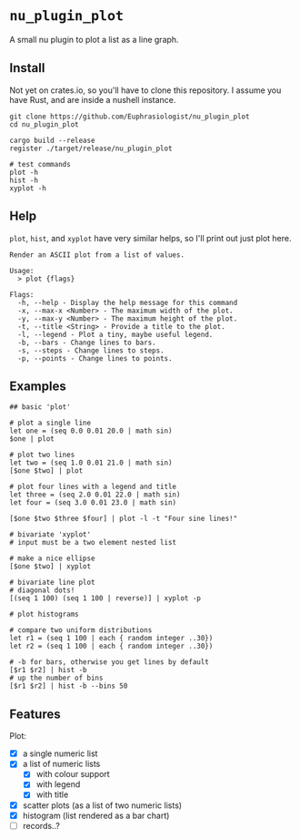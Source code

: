 # `nu_plugin_plot`

A small nu plugin to plot a list as a line graph.

## Install

Not yet on crates.io, so you'll have to clone this repository. I assume you have Rust, and are inside a nushell instance.

```console
git clone https://github.com/Euphrasiologist/nu_plugin_plot
cd nu_plugin_plot

cargo build --release
register ./target/release/nu_plugin_plot

# test commands
plot -h
hist -h
xyplot -h
```

## Help

`plot`, `hist`, and `xyplot` have very similar helps, so I'll print out just plot here.

```console
Render an ASCII plot from a list of values.

Usage:
  > plot {flags}

Flags:
  -h, --help - Display the help message for this command
  -x, --max-x <Number> - The maximum width of the plot.
  -y, --max-y <Number> - The maximum height of the plot.
  -t, --title <String> - Provide a title to the plot.
  -l, --legend - Plot a tiny, maybe useful legend.
  -b, --bars - Change lines to bars.
  -s, --steps - Change lines to steps.
  -p, --points - Change lines to points.
```

## Examples

```console
## basic 'plot'

# plot a single line
let one = (seq 0.0 0.01 20.0 | math sin)
$one | plot

# plot two lines
let two = (seq 1.0 0.01 21.0 | math sin)
[$one $two] | plot

# plot four lines with a legend and title
let three = (seq 2.0 0.01 22.0 | math sin)
let four = (seq 3.0 0.01 23.0 | math sin)

[$one $two $three $four] | plot -l -t "Four sine lines!"

# bivariate 'xyplot'
# input must be a two element nested list

# make a nice ellipse
[$one $two] | xyplot

# bivariate line plot
# diagonal dots!
[(seq 1 100) (seq 1 100 | reverse)] | xyplot -p

# plot histograms

# compare two uniform distributions
let r1 = (seq 1 100 | each { random integer ..30})
let r2 = (seq 1 100 | each { random integer ..30})

# -b for bars, otherwise you get lines by default
[$r1 $r2] | hist -b
# up the number of bins
[$r1 $r2] | hist -b --bins 50

```

## Features

Plot:

- [x] a single numeric list
- [x] a list of numeric lists
  - [x] with colour support
  - [x] with legend
  - [x] with title
- [x] scatter plots (as a list of two numeric lists)
- [x] histogram (list rendered as a bar chart)
- [ ] records..?